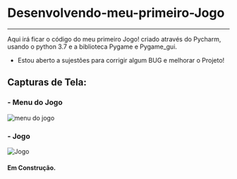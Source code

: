 # Desenvolvendo-meu-primeiro-Jogo
***
 
 Aqui irá ficar o código do meu primeiro Jogo! criado através do Pycharm, usando o python 3.7 e a biblioteca Pygame e Pygame_gui.
 
 - Estou aberto a sujestões para corrigir algum BUG e melhorar o Projeto!

 ## Capturas de Tela:
 ### - Menu do Jogo
![menu do jogo](https://github.com/Print-TesteServer/Desenvolvendo-meu-primeiro-Jogo-Mundo-Bit-/blob/master/data/screenshots/menu.PNG)
 ### - Jogo 
 ![Jogo](https://github.com/Print-TesteServer/Desenvolvendo-meu-primeiro-Jogo-Mundo-Bit-/blob/master/data/screenshots/Jogo0.1.PNG) 
 #### Em Construção.
